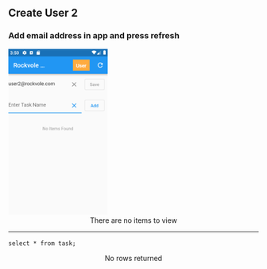 ## Create User 2

### Add email address in app and press refresh

<img src="images/user2_add_email.png" width="200" />
<div align="center">There are no items to view</div>
<hr/>

```roomsql
select * from task;
```
<div align="center">No rows returned</div>